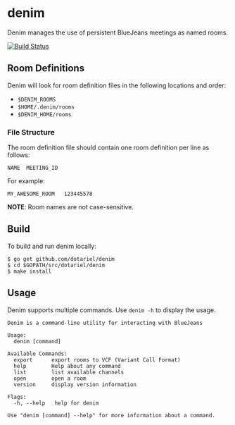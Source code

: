 # denim

Denim manages the use of persistent BlueJeans meetings as named rooms.

[![Build Status](https://travis-ci.org/dotariel/denim.svg?branch=master)](https://travis-ci.org/dotariel/denim)

## Room Definitions

Denim will look for room definition files in the following locations and order:

* `$DENIM_ROOMS`
* `$HOME/.denim/rooms`
* `$DENIM_HOME/rooms`

### File Structure

The room definition file should contain one room definition per line as follows:

```
NAME  MEETING_ID
```

For example:

```
MY_AWESOME_ROOM   123445578
```

**NOTE**: Room names are not case-sensitive.

## Build

To build and run denim locally:

```
$ go get github.com/dotariel/denim
$ cd $GOPATH/src/dotariel/denim
$ make install
```

## Usage

Denim supports multiple commands. Use `denim -h` to display the usage.

```
Denim is a command-line utility for interacting with BlueJeans

Usage:
  denim [command]

Available Commands:
  export      export rooms to VCF (Variant Call Format)
  help        Help about any command
  list        list available channels
  open        open a room
  version     display version information

Flags:
  -h, --help   help for denim

Use "denim [command] --help" for more information about a command.
```